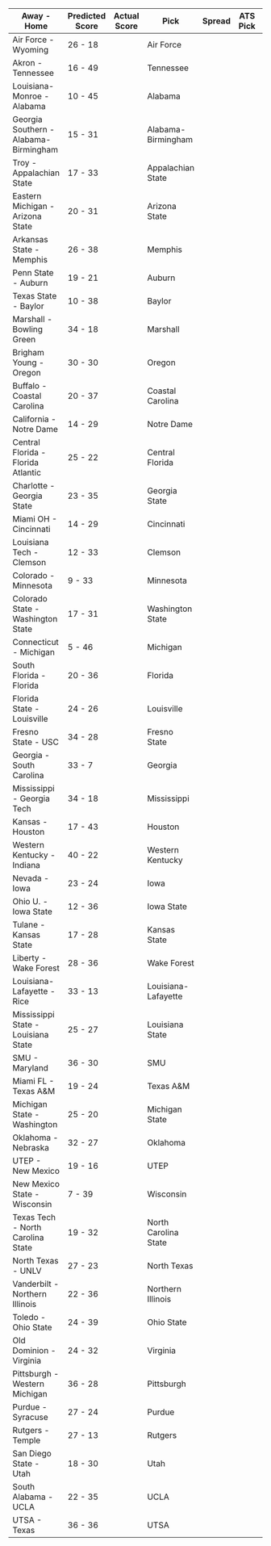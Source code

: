 Away - Home | Predicted Score | Actual Score | Pick | Spread | ATS Pick | O/U | O/U Pick
---| ---| ---| ---| ---| ---| ---| ---
Air Force - Wyoming | 26 - 18 |  | Air Force |  |  |  | 
Akron - Tennessee | 16 - 49 |  | Tennessee |  |  |  | 
Louisiana-Monroe - Alabama | 10 - 45 |  | Alabama |  |  |  | 
Georgia Southern - Alabama-Birmingham | 15 - 31 |  | Alabama-Birmingham |  |  |  | 
Troy - Appalachian State | 17 - 33 |  | Appalachian State |  |  |  | 
Eastern Michigan - Arizona State | 20 - 31 |  | Arizona State |  |  |  | 
Arkansas State - Memphis | 26 - 38 |  | Memphis |  |  |  | 
Penn State - Auburn | 19 - 21 |  | Auburn |  |  |  | 
Texas State - Baylor | 10 - 38 |  | Baylor |  |  |  | 
Marshall - Bowling Green | 34 - 18 |  | Marshall |  |  |  | 
Brigham Young - Oregon | 30 - 30 |  | Oregon |  |  |  | 
Buffalo - Coastal Carolina | 20 - 37 |  | Coastal Carolina |  |  |  | 
California - Notre Dame | 14 - 29 |  | Notre Dame |  |  |  | 
Central Florida - Florida Atlantic | 25 - 22 |  | Central Florida |  |  |  | 
Charlotte - Georgia State | 23 - 35 |  | Georgia State |  |  |  | 
Miami OH - Cincinnati | 14 - 29 |  | Cincinnati |  |  |  | 
Louisiana Tech - Clemson | 12 - 33 |  | Clemson |  |  |  | 
Colorado - Minnesota | 9 - 33 |  | Minnesota |  |  |  | 
Colorado State - Washington State | 17 - 31 |  | Washington State |  |  |  | 
Connecticut - Michigan | 5 - 46 |  | Michigan |  |  |  | 
South Florida - Florida | 20 - 36 |  | Florida |  |  |  | 
Florida State - Louisville | 24 - 26 |  | Louisville |  |  |  | 
Fresno State - USC | 34 - 28 |  | Fresno State |  |  |  | 
Georgia - South Carolina | 33 - 7 |  | Georgia |  |  |  | 
Mississippi - Georgia Tech | 34 - 18 |  | Mississippi |  |  |  | 
Kansas - Houston | 17 - 43 |  | Houston |  |  |  | 
Western Kentucky - Indiana | 40 - 22 |  | Western Kentucky |  |  |  | 
Nevada - Iowa | 23 - 24 |  | Iowa |  |  |  | 
Ohio U. - Iowa State | 12 - 36 |  | Iowa State |  |  |  | 
Tulane - Kansas State | 17 - 28 |  | Kansas State |  |  |  | 
Liberty - Wake Forest | 28 - 36 |  | Wake Forest |  |  |  | 
Louisiana-Lafayette - Rice | 33 - 13 |  | Louisiana-Lafayette |  |  |  | 
Mississippi State - Louisiana State | 25 - 27 |  | Louisiana State |  |  |  | 
SMU - Maryland | 36 - 30 |  | SMU |  |  |  | 
Miami FL - Texas A&M | 19 - 24 |  | Texas A&M |  |  |  | 
Michigan State - Washington | 25 - 20 |  | Michigan State |  |  |  | 
Oklahoma - Nebraska | 32 - 27 |  | Oklahoma |  |  |  | 
UTEP - New Mexico | 19 - 16 |  | UTEP |  |  |  | 
New Mexico State - Wisconsin | 7 - 39 |  | Wisconsin |  |  |  | 
Texas Tech - North Carolina State | 19 - 32 |  | North Carolina State |  |  |  | 
North Texas - UNLV | 27 - 23 |  | North Texas |  |  |  | 
Vanderbilt - Northern Illinois | 22 - 36 |  | Northern Illinois |  |  |  | 
Toledo - Ohio State | 24 - 39 |  | Ohio State |  |  |  | 
Old Dominion - Virginia | 24 - 32 |  | Virginia |  |  |  | 
Pittsburgh - Western Michigan | 36 - 28 |  | Pittsburgh |  |  |  | 
Purdue - Syracuse | 27 - 24 |  | Purdue |  |  |  | 
Rutgers - Temple | 27 - 13 |  | Rutgers |  |  |  | 
San Diego State - Utah | 18 - 30 |  | Utah |  |  |  | 
South Alabama - UCLA | 22 - 35 |  | UCLA |  |  |  | 
UTSA - Texas | 36 - 36 |  | UTSA |  |  |  | 
